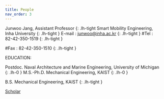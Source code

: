 ```yaml
---
title: People
nav_order: 3
---
```

Junwoo Jang, Assistant Professor
{: .lh-tight 
Smart Mobility Engineering, Inha University
{: .lh-tight }
E-mail : junwoo@inha.ac.kr
{: .lh-tight }
#Tel : 82-42-350-1519
{: .lh-tight }

#Fax : 82-42-350-1510
{: .lh-tight }

EDUCATION:

Postdoc. Naval Architecture and Marine Engineering, University of Michigan
{: .lh-0 }
M.S.-Ph.D. Mechanical Engineering, KAIST
{: .lh-0 }

B.S. Mechanical Engineering, KAIST
{: .lh-tight }

[Scholar](https://scholar.google.com/citations?user=1lbPybMAAAAJ&hl=en)
